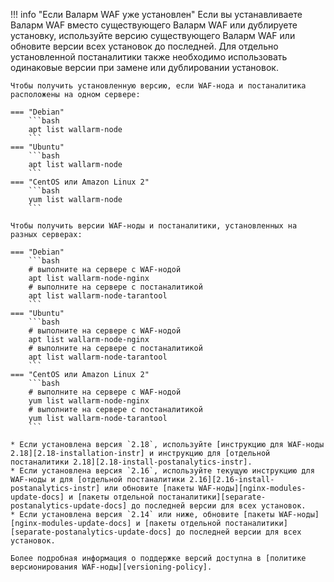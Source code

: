 !!! info "Если Валарм WAF уже установлен"
    Если вы устанавливаете Валарм WAF вместо существующего Валарм WAF или дублируете установку, используйте версию существующего Валарм WAF или обновите версии всех установок до последней. Для отдельно установленной постаналитики также необходимо использовать одинаковые версии при замене или дублировании установок.

    Чтобы получить установленную версию, если WAF‑нода и постаналитика расположены на одном сервере:

    === "Debian"
        ```bash
        apt list wallarm-node
        ```
    === "Ubuntu"
        ```bash
        apt list wallarm-node
        ```
    === "CentOS или Amazon Linux 2"
        ```bash
        yum list wallarm-node
        ```
    
    Чтобы получить версии WAF‑ноды и постаналитики, установленных на разных серверах:

    === "Debian"
        ```bash
        # выполните на сервере с WAF‑нодой
        apt list wallarm-node-nginx
        # выполните на сервере с постаналитикой
        apt list wallarm-node-tarantool
        ```
    === "Ubuntu"
        ```bash
        # выполните на сервере с WAF‑нодой
        apt list wallarm-node-nginx
        # выполните на сервере с постаналитикой
        apt list wallarm-node-tarantool
        ```
    === "CentOS или Amazon Linux 2"
        ```bash
        # выполните на сервере с WAF‑нодой
        yum list wallarm-node-nginx
        # выполните на сервере с постаналитикой
        yum list wallarm-node-tarantool
        ```

    * Если установлена версия `2.18`, используйте [инструкцию для WAF‑ноды 2.18][2.18-installation-instr] и инструкцию для [отдельной постаналитики 2.18][2.18-install-postanalytics-instr].
    * Если установлена версия `2.16`, используйте текущую инструкцию для WAF‑ноды и для [отдельной постаналитики 2.16][2.16-install-postanalytics-instr] или обновите [пакеты WAF‑ноды][nginx-modules-update-docs] и [пакеты отдельной постаналитики][separate-postanalytics-update-docs] до последней версии для всех установок.
    * Если установлена версия `2.14` или ниже, обновите [пакеты WAF‑ноды][nginx-modules-update-docs] и [пакеты отдельной постаналитики][separate-postanalytics-update-docs] до последней версии для всех установок.

    Более подробная информация о поддержке версий доступна в [политике версионирования WAF‑ноды][versioning-policy].
